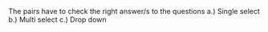The pairs have to check the right answer/s to the questions
a.) Single select
b.) Multi select
c.) Drop down